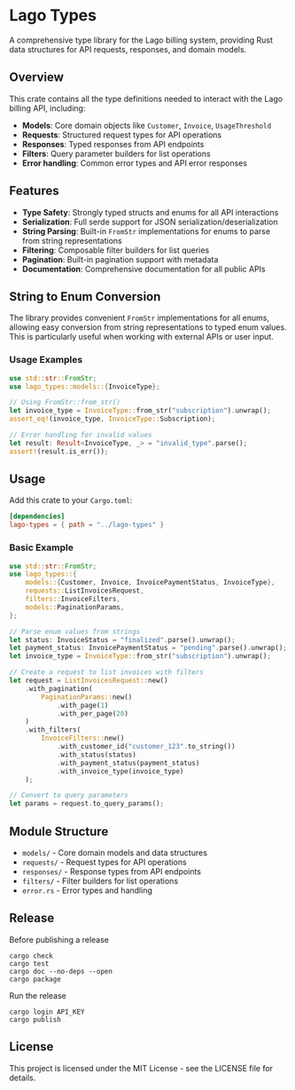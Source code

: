 # Lago Types

A comprehensive type library for the Lago billing system, providing Rust data structures for API requests, responses, and domain models.

## Overview

This crate contains all the type definitions needed to interact with the Lago billing API, including:

- **Models**: Core domain objects like `Customer`, `Invoice`, `UsageThreshold`
- **Requests**: Structured request types for API operations
- **Responses**: Typed responses from API endpoints
- **Filters**: Query parameter builders for list operations
- **Error handling**: Common error types and API error responses

## Features

- **Type Safety**: Strongly typed structs and enums for all API interactions
- **Serialization**: Full serde support for JSON serialization/deserialization
- **String Parsing**: Built-in `FromStr` implementations for enums to parse from string representations
- **Filtering**: Composable filter builders for list queries
- **Pagination**: Built-in pagination support with metadata
- **Documentation**: Comprehensive documentation for all public APIs

## String to Enum Conversion

The library provides convenient `FromStr` implementations for all enums, allowing easy conversion from string representations to typed enum values. This is particularly useful when working with external APIs or user input.


### Usage Examples

```rust
use std::str::FromStr;
use lago_types::models::{InvoiceType};

// Using FromStr::from_str()
let invoice_type = InvoiceType::from_str("subscription").unwrap();
assert_eq!(invoice_type, InvoiceType::Subscription);

// Error handling for invalid values
let result: Result<InvoiceType, _> = "invalid_type".parse();
assert!(result.is_err());
```

## Usage

Add this crate to your `Cargo.toml`:

```toml
[dependencies]
lago-types = { path = "../lago-types" }
```

### Basic Example

```rust
use std::str::FromStr;
use lago_types::{
    models::{Customer, Invoice, InvoicePaymentStatus, InvoiceType},
    requests::ListInvoicesRequest,
    filters::InvoiceFilters,
    models::PaginationParams,
};

// Parse enum values from strings
let status: InvoiceStatus = "finalized".parse().unwrap();
let payment_status: InvoicePaymentStatus = "pending".parse().unwrap();
let invoice_type = InvoiceType::from_str("subscription").unwrap();

// Create a request to list invoices with filters
let request = ListInvoicesRequest::new()
    .with_pagination(
        PaginationParams::new()
            .with_page(1)
            .with_per_page(20)
    )
    .with_filters(
        InvoiceFilters::new()
            .with_customer_id("customer_123".to_string())
            .with_status(status)
            .with_payment_status(payment_status)
            .with_invoice_type(invoice_type)
    );

// Convert to query parameters
let params = request.to_query_params();
```

## Module Structure

- `models/` - Core domain models and data structures
- `requests/` - Request types for API operations
- `responses/` - Response types from API endpoints
- `filters/` - Filter builders for list operations
- `error.rs` - Error types and handling

## Release

Before publishing a release 

```shell
cargo check
cargo test
cargo doc --no-deps --open
cargo package
```

Run the release 

```shell
cargo login API_KEY
cargo publish
```

## License

This project is licensed under the MIT License - see the LICENSE file for details.
